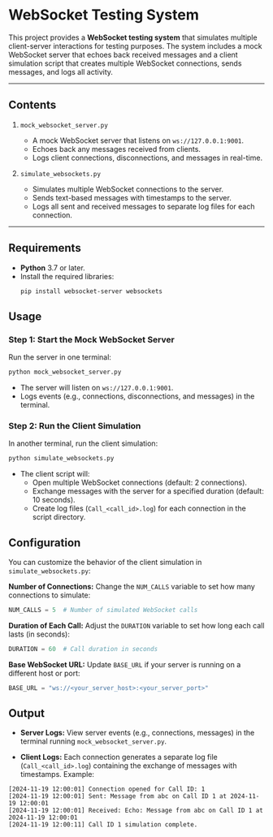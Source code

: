 # **WebSocket Testing System**

This project provides a **WebSocket testing system** that simulates multiple client-server interactions for testing purposes. The system includes a mock WebSocket server that echoes back received messages and a client simulation script that creates multiple WebSocket connections, sends messages, and logs all activity.

---

## **Contents**
1. `mock_websocket_server.py`  
   - A mock WebSocket server that listens on `ws://127.0.0.1:9001`.
   - Echoes back any messages received from clients.
   - Logs client connections, disconnections, and messages in real-time.

2. `simulate_websockets.py`  
   - Simulates multiple WebSocket connections to the server.
   - Sends text-based messages with timestamps to the server.
   - Logs all sent and received messages to separate log files for each connection.

---

## **Requirements**
- **Python** 3.7 or later.
- Install the required libraries:
  ```bash
  pip install websocket-server websockets
  ```

## **Usage**

### Step 1: Start the Mock WebSocket Server
Run the server in one terminal:

```bash
python mock_websocket_server.py
```

- The server will listen on `ws://127.0.0.1:9001`.
- Logs events (e.g., connections, disconnections, and messages) in the terminal.

### Step 2: Run the Client Simulation
In another terminal, run the client simulation:

```bash
python simulate_websockets.py
```

- The client script will:
  - Open multiple WebSocket connections (default: 2 connections).
  - Exchange messages with the server for a specified duration (default: 10 seconds).
  - Create log files (`Call_<call_id>.log`) for each connection in the script directory.

## **Configuration**
You can customize the behavior of the client simulation in `simulate_websockets.py`: 

**Number of Connections:**
Change the `NUM_CALLS` variable to set how many connections to simulate:

```python
NUM_CALLS = 5  # Number of simulated WebSocket calls
```

**Duration of Each Call:**
Adjust the `DURATION` variable to set how long each call lasts (in seconds):

```python
DURATION = 60  # Call duration in seconds
```

**Base WebSocket URL:**
Update `BASE_URL` if your server is running on a different host or port:

```python
BASE_URL = "ws://<your_server_host>:<your_server_port>"
```

## **Output**

- **Server Logs:**
  View server events (e.g., connections, messages) in the terminal running `mock_websocket_server.py`.

- **Client Logs:**
  Each connection generates a separate log file (`Call_<call_id>.log`) containing the exchange of messages with timestamps. Example:

```plaintext
[2024-11-19 12:00:01] Connection opened for Call ID: 1
[2024-11-19 12:00:01] Sent: Message from abc on Call ID 1 at 2024-11-19 12:00:01
[2024-11-19 12:00:01] Received: Echo: Message from abc on Call ID 1 at 2024-11-19 12:00:01
[2024-11-19 12:00:11] Call ID 1 simulation complete.
```

